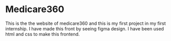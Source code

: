 # Medicare360
This is the the website of medicare360 and this is my first project in my first internship. I have made this front by seeing figma design. I have been used html and css to make this frontend.
